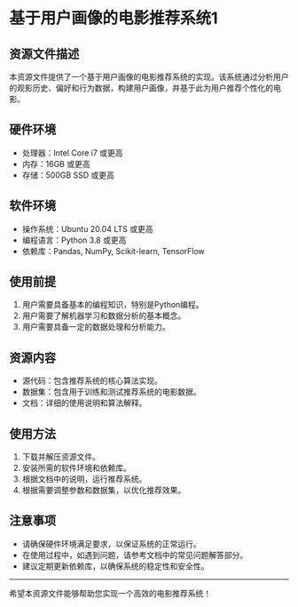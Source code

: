 # 基于用户画像的电影推荐系统1

## 资源文件描述

本资源文件提供了一个基于用户画像的电影推荐系统的实现。该系统通过分析用户的观影历史、偏好和行为数据，构建用户画像，并基于此为用户推荐个性化的电影。

## 硬件环境

- 处理器：Intel Core i7 或更高
- 内存：16GB 或更高
- 存储：500GB SSD 或更高

## 软件环境

- 操作系统：Ubuntu 20.04 LTS 或更高
- 编程语言：Python 3.8 或更高
- 依赖库：Pandas, NumPy, Scikit-learn, TensorFlow

## 使用前提

1. 用户需要具备基本的编程知识，特别是Python编程。
2. 用户需要了解机器学习和数据分析的基本概念。
3. 用户需要具备一定的数据处理和分析能力。

## 资源内容

- 源代码：包含推荐系统的核心算法实现。
- 数据集：包含用于训练和测试推荐系统的电影数据。
- 文档：详细的使用说明和算法解释。

## 使用方法

1. 下载并解压资源文件。
2. 安装所需的软件环境和依赖库。
3. 根据文档中的说明，运行推荐系统。
4. 根据需要调整参数和数据集，以优化推荐效果。

## 注意事项

- 请确保硬件环境满足要求，以保证系统的正常运行。
- 在使用过程中，如遇到问题，请参考文档中的常见问题解答部分。
- 建议定期更新依赖库，以确保系统的稳定性和安全性。

---

希望本资源文件能够帮助您实现一个高效的电影推荐系统！
